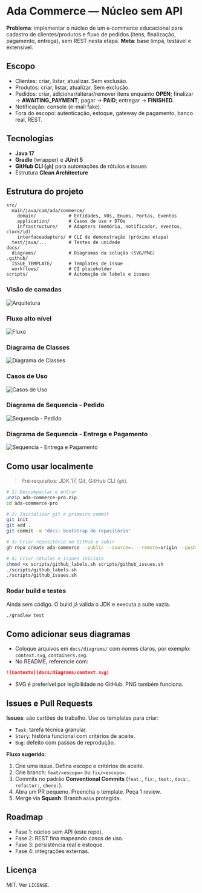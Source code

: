 # Ada Commerce — Núcleo sem API

**Problema**: implementar o núcleo de um e‑commerce educacional para cadastro de clientes/produtos e fluxo de pedidos (itens, finalização, pagamento, entrega), sem REST nesta etapa.
**Meta**: base limpa, testável e extensível.

## Escopo
- Clientes: criar, listar, atualizar. Sem exclusão.
- Produtos: criar, listar, atualizar. Sem exclusão.
- Pedidos: criar, adicionar/alterar/remover itens enquanto **OPEN**; finalizar → **AWAITING_PAYMENT**; pagar → **PAID**; entregar → **FINISHED**.
- Notificação: console (e-mail fake).
- Fora do escopo: autenticação, estoque, gateway de pagamento, banco real, REST.

## Tecnologias
- **Java 17**
- **Gradle** (wrapper) e **JUnit 5**
- **GitHub CLI (`gh`)** para automações de rótulos e issues
- Estrutura **Clean Architecture**

## Estrutura do projeto
```
src/
  main/java/com/ada/commerce/
    domain/            # Entidades, VOs, Enums, Portas, Eventos
    application/       # Casos de uso + DTOs
    infrastructure/    # Adapters (memória, notificador, eventos, clock/id)
    interfaceadapters/ # CLI de demonstração (próxima etapa)
  test/java/...        # Testes de unidade
docs/
  diagrams/            # Diagramas da solução (SVG/PNG)
.github/
  ISSUE_TEMPLATE/      # Templates de issue
  workflows/           # CI placeholder
scripts/               # Automação de labels e issues
```
### Visão de camadas
![Arquitetura](docs/diagrams/architecture.svg)

### Fluxo alto nível
![Fluxo](docs/diagrams/data-flow.svg)

### Diagrama de Classes
![Diagrama de Classes](docs/diagrams/ClassDiagram-Ada-Commerce.svg)

### Casos de Uso
![Casos de Uso](docs/diagrams/UseCase-Ada-Commerce.svg)

### Diagrama de Sequencia - Pedido
![Sequencia - Pedido](docs/diagrams/SequenceDiagram-Pedido-Ada-Commerce.svg)

### Diagrama de Sequencia - Entrega e Pagamento
![Sequencia - Entrega e Pagamento](docs/diagrams/SequenceDiagram-Entrega-Pagamento-Ada-Commerce.svg)

## Como usar localmente
> Pré‑requisitos: JDK 17, Git, GitHub CLI (`gh`).
```bash
# 1) Descompactar e entrar
unzip ada-commerce-pro.zip
cd ada-commerce-pro

# 2) Inicializar git e primeiro commit
git init
git add .
git commit -m "docs: bootstrap do repositório"

# 3) Criar repositório no GitHub e subir
gh repo create ada-commerce --public --source=. --remote=origin --push

# 4) Criar rótulos e issues iniciais
chmod +x scripts/github_labels.sh scripts/github_issues.sh
./scripts/github_labels.sh
./scripts/github_issues.sh
```

### Rodar build e testes
Ainda sem código. O build já valida o JDK e executa a suíte vazia.
```bash
./gradlew test
```

## Como adicionar seus diagramas
- Coloque arquivos em `docs/diagrams/` com nomes claros, por exemplo: `context.svg`, `containers.svg`.
- No README, referencie com:
```markdown
![Contexto](docs/diagrams/context.svg)
```
- SVG é preferível por legibilidade no GitHub. PNG também funciona.

## Issues e Pull Requests
**Issues**: são cartões de trabalho. Use os templates para criar:
- `Task`: tarefa técnica granular.
- `Story`: história funcional com critérios de aceite.
- `Bug`: defeito com passos de reprodução.

**Fluxo sugerido**:
1. Crie uma issue. Defina escopo e critérios de aceite.
2. Crie branch: `feat/<escopo>` ou `fix/<escopo>`.
3. Commits no padrão **Conventional Commits** (`feat:`, `fix:`, `test:`, `docs:`, `refactor:`, `chore:`).
4. Abra um PR pequeno. Preencha o template. Peça 1 review.
5. Merge via **Squash**. Branch `main` protegida.

## Roadmap
- Fase 1: núcleo sem API (este repo).
- Fase 2: REST fina mapeando casos de uso.
- Fase 3: persistência real e estoque.
- Fase 4: integrações externas.

## Licença
MIT. Ver `LICENSE`.
